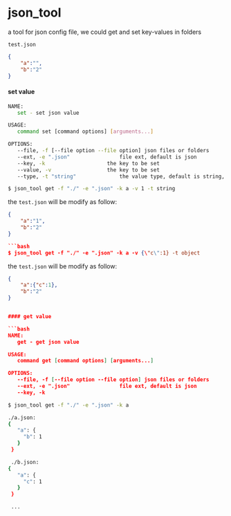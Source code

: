 # json_tool
a tool for json config file, we could get and set key-values in folders

`test.json`
```json
{
	"a":"",
	"b":"2"
}


```
#### set value

```bash
NAME:
   set - set json value

USAGE:
   command set [command options] [arguments...]

OPTIONS:
   --file, -f [--file option --file option]	json files or folders
   --ext, -e ".json"				file ext, default is json
   --key, -k 					the key to be set
   --value, -v 					the key to be set
   --type, -t "string"				the value type, default is string, (string|int|float|object)
```


```bash
$ json_tool get -f "./" -e ".json" -k a -v 1 -t string
```

the `test.json` will be modify as follow:

```json
{
	"a":"1",
	"b":"2"
}

```bash
$ json_tool get -f "./" -e ".json" -k a -v {\"c\":1} -t object
```

the `test.json` will be modify as follow:

```json
{
	"a":{"c":1},
	"b":"2"
}


#### get value

```bash
NAME:
   get - get json value

USAGE:
   command get [command options] [arguments...]

OPTIONS:
   --file, -f [--file option --file option]	json files or folders
   --ext, -e ".json"				file ext, default is json
   --key, -k
```


```bash
$ json_tool get -f "./" -e ".json" -k a
```

```bash
./a.json:
{
   "a": {
     "b": 1
   }
 }

 ./b.json:
{
   "a": {
     "c": 1
   }
 }

 ...
```